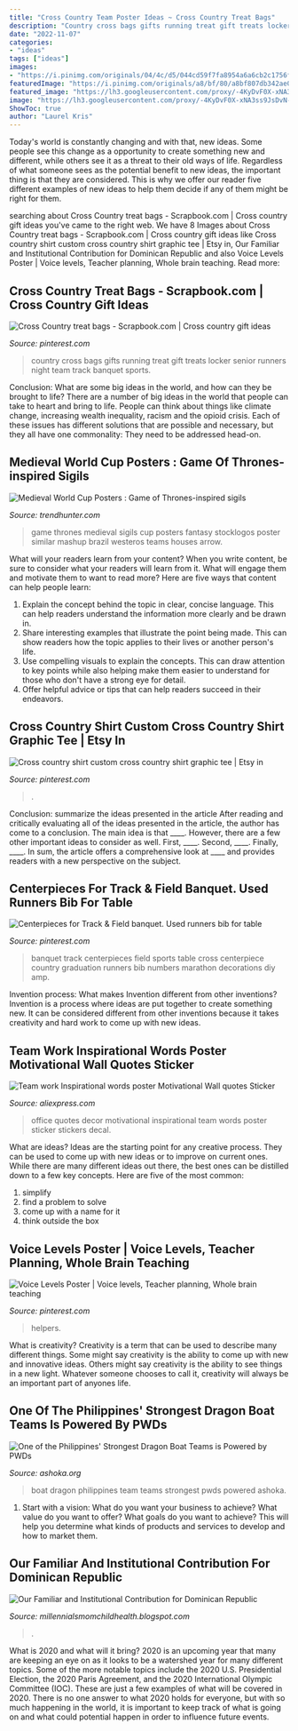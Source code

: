 ```yaml
---
title: "Cross Country Team Poster Ideas ~ Cross Country Treat Bags"
description: "Country cross bags gifts running treat gift treats locker senior runners night team track banquet sports"
date: "2022-11-07"
categories:
- "ideas"
tags: ["ideas"]
images:
- "https://i.pinimg.com/originals/04/4c/d5/044cd59f7fa8954a6a6cb2c1756f48bc.jpg"
featuredImage: "https://i.pinimg.com/originals/a8/bf/80/a8bf807db342ae0659a85682bc3c745c.jpg"
featured_image: "https://lh3.googleusercontent.com/proxy/-4KyDvF0X-xNA3ss9JsDvN--v2pB7Sf4lW9hVuiEznpbmm3thQ2sdpOjHwydrzuXukb-ARjbAUiiYIq1onaKV5wwRt8=w1200-h630-n-k-no-nu"
image: "https://lh3.googleusercontent.com/proxy/-4KyDvF0X-xNA3ss9JsDvN--v2pB7Sf4lW9hVuiEznpbmm3thQ2sdpOjHwydrzuXukb-ARjbAUiiYIq1onaKV5wwRt8=w1200-h630-n-k-no-nu"
ShowToc: true
author: "Laurel Kris"
---
```



Today's world is constantly changing and with that, new ideas. Some people see this change as a opportunity to create something new and different, while others see it as a threat to their old ways of life. Regardless of what someone sees as the potential benefit to new ideas, the important thing is that they are considered. This is why we offer our reader five different examples of new ideas to help them decide if any of them might be right for them.

	

		
searching about Cross Country treat bags - Scrapbook.com | Cross country gift ideas you've came to the right web. We have 8 Images about Cross Country treat bags - Scrapbook.com | Cross country gift ideas like Cross country shirt custom cross country shirt graphic tee | Etsy in, Our Familiar and Institutional Contribution for Dominican Republic and also Voice Levels Poster | Voice levels, Teacher planning, Whole brain teaching. Read more:
		
    
## Cross Country Treat Bags - Scrapbook.com | Cross Country Gift Ideas

<img loading=lazy src="https://i.pinimg.com/originals/6e/4c/24/6e4c240af179171b80501ab23f74c5a3.jpg" onerror="this.onerror=null;this.src='https://tse3.mm.bing.net/th?id=OIP.2PSn25_6EHKKJ_7Su8T4qAHaJ4&amp;pid=15.1';" alt="Cross Country treat bags - Scrapbook.com | Cross country gift ideas">

_Source: pinterest.com_

>country cross bags gifts running treat gift treats locker senior runners night team track banquet sports. 

	

Conclusion: What are some big ideas in the world, and how can they be brought to life?
There are a number of big ideas in the world that people can take to heart and bring to life. People can think about things like climate change, increasing wealth inequality, racism and the opioid crisis. Each of these issues has different solutions that are possible and necessary, but they all have one commonality: They need to be addressed head-on.

    
## Medieval World Cup Posters : Game Of Thrones-inspired Sigils

<img loading=lazy src="http://cdn.trendhunterstatic.com/thumbs/game-of-thronesinspired-sigils.jpeg" onerror="this.onerror=null;this.src='https://tse3.mm.bing.net/th?id=OIP.DBQOIo1MSL4Qg9An2HukXAHaLd&amp;pid=15.1';" alt="Medieval World Cup Posters : Game of Thrones-inspired sigils">

_Source: trendhunter.com_

>game thrones medieval sigils cup posters fantasy stocklogos poster similar mashup brazil westeros teams houses arrow. 

	

What will your readers learn from your content?
When you write content, be sure to consider what your readers will learn from it. What will engage them and motivate them to want to read more? Here are five ways that content can help people learn: 
1. Explain the concept behind the topic in clear, concise language. This can help readers understand the information more clearly and be drawn in.
2. Share interesting examples that illustrate the point being made. This can show readers how the topic applies to their lives or another person's life. 
3. Use compelling visuals to explain the concepts. This can draw attention to key points while also helping make them easier to understand for those who don't have a strong eye for detail. 
4. Offer helpful advice or tips that can help readers succeed in their endeavors.

    
## Cross Country Shirt Custom Cross Country Shirt Graphic Tee | Etsy In

<img loading=lazy src="https://i.pinimg.com/originals/a8/bf/80/a8bf807db342ae0659a85682bc3c745c.jpg" onerror="this.onerror=null;this.src='https://tse1.mm.bing.net/th?id=OIP.tUctenytJtWXar5QXkE1MQHaJ4&amp;pid=15.1';" alt="Cross country shirt custom cross country shirt graphic tee | Etsy in">

_Source: pinterest.com_

>. 

	

Conclusion: summarize the ideas presented in the article
After reading and critically evaluating all of the ideas presented in the article, the author has come to a conclusion. The main idea is that ____. However, there are a few other important ideas to consider as well. First, ____. Second, ____. Finally, ____. In sum, the article offers a comprehensive look at ____ and provides readers with a new perspective on the subject.

    
## Centerpieces For Track &amp; Field Banquet. Used Runners Bib For Table

<img loading=lazy src="https://s-media-cache-ak0.pinimg.com/736x/70/1f/2f/701f2fbd8f04bbb85b812bf0efad3130.jpg" onerror="this.onerror=null;this.src='https://tse1.mm.bing.net/th?id=OIP.dO8KnXkLo4TYZIKt3EGFSgHaJ4&amp;pid=15.1';" alt="Centerpieces for Track &amp; Field banquet. Used runners bib for table">

_Source: pinterest.com_

>banquet track centerpieces field sports table cross centerpiece country graduation runners bib numbers marathon decorations diy amp. 

	

Invention process: What makes Invention different from other inventions?
Invention is a process where ideas are put together to create something new. It can be considered different from other inventions because it takes creativity and hard work to come up with new ideas.

    
## Team Work Inspirational Words Poster Motivational Wall Quotes Sticker

<img loading=lazy src="https://ae01.alicdn.com/kf/HTB1_hUHNpXXXXaFapXXq6xXFXXX5/Team-work-Inspirational-words-poster-Motivational-Wall-quotes-Sticker-for-Office-decor.jpg" onerror="this.onerror=null;this.src='https://tse3.mm.bing.net/th?id=OIP.xLkQah91rlNK6FYAh_kBggHaHa&amp;pid=15.1';" alt="Team work Inspirational words poster Motivational Wall quotes Sticker">

_Source: aliexpress.com_

>office quotes decor motivational inspirational team words poster sticker stickers decal. 

	

What are ideas?
Ideas are the starting point for any creative process. They can be used to come up with new ideas or to improve on current ones. While there are many different ideas out there, the best ones can be distilled down to a few key concepts. Here are five of the most common:
1. simplify
2. find a problem to solve
3. come up with a name for it
4. think outside the box

    
## Voice Levels Poster | Voice Levels, Teacher Planning, Whole Brain Teaching

<img loading=lazy src="https://i.pinimg.com/originals/04/4c/d5/044cd59f7fa8954a6a6cb2c1756f48bc.jpg" onerror="this.onerror=null;this.src='https://tse1.mm.bing.net/th?id=OIP._LwmAuY4wq87BpG7C0rZqQHaJ4&amp;pid=15.1';" alt="Voice Levels Poster | Voice levels, Teacher planning, Whole brain teaching">

_Source: pinterest.com_

>helpers. 

	

What is creativity?
Creativity is a term that can be used to describe many different things. Some might say creativity is the ability to come up with new and innovative ideas. Others might say creativity is the ability to see things in a new light. Whatever someone chooses to call it, creativity will always be an important part of anyones life.

    
## One Of The Philippines&#039; Strongest Dragon Boat Teams Is Powered By PWDs

<img loading=lazy src="https://www.ashoka.org/sites/default/files/styles/medium_1600x1000/public/thumbnails/images/dragon-boat-team_cover_dec2018.jpg?itok=gzj48_D3" onerror="this.onerror=null;this.src='https://tse2.mm.bing.net/th?id=OIP.c-SI2ImCB0glaDVopcJ5JQHaEo&amp;pid=15.1';" alt="One of the Philippines&#039; Strongest Dragon Boat Teams is Powered by PWDs">

_Source: ashoka.org_

>boat dragon philippines team teams strongest pwds powered ashoka. 

	

1. Start with a vision: What do you want your business to achieve? What value do you want to offer? What goals do you want to achieve? This will help you determine what kinds of products and services to develop and how to market them.

    
## Our Familiar And Institutional Contribution For Dominican Republic

<img loading=lazy src="https://lh3.googleusercontent.com/proxy/-4KyDvF0X-xNA3ss9JsDvN--v2pB7Sf4lW9hVuiEznpbmm3thQ2sdpOjHwydrzuXukb-ARjbAUiiYIq1onaKV5wwRt8=w1200-h630-n-k-no-nu" onerror="this.onerror=null;this.src='https://tse3.mm.bing.net/th?id=OIP.6fKIPjz_WMbXZrf3ZOWL5QHaFj&amp;pid=15.1';" alt="Our Familiar and Institutional Contribution for Dominican Republic">

_Source: millennialsmomchildhealth.blogspot.com_

>. 

	

What is 2020 and what will it bring?
2020 is an upcoming year that many are keeping an eye on as it looks to be a watershed year for many different topics. Some of the more notable topics include the 2020 U.S. Presidential Election, the 2020 Paris Agreement, and the 2020 International Olympic Committee (IOC). These are just a few examples of what will be covered in 2020. There is no one answer to what 2020 holds for everyone, but with so much happening in the world, it is important to keep track of what is going on and what could potential happen in order to influence future events.

